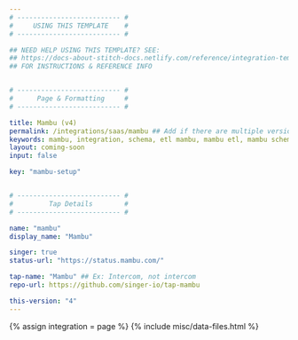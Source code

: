 ```yaml
---
# -------------------------- #
#     USING THIS TEMPLATE    #
# -------------------------- #

## NEED HELP USING THIS TEMPLATE? SEE:
## https://docs-about-stitch-docs.netlify.com/reference/integration-templates/saas-coming-soon
## FOR INSTRUCTIONS & REFERENCE INFO


# -------------------------- #
#      Page & Formatting     #
# -------------------------- #

title: Mambu (v4)
permalink: /integrations/saas/mambu ## Add if there are multiple versions: /vVERSION
keywords: mambu, integration, schema, etl mambu, mambu etl, mambu schema
layout: coming-soon
input: false

key: "mambu-setup"


# -------------------------- #
#         Tap Details        #
# -------------------------- #

name: "mambu"
display_name: "Mambu"

singer: true
status-url: "https://status.mambu.com/"

tap-name: "Mambu" ## Ex: Intercom, not intercom
repo-url: https://github.com/singer-io/tap-mambu

this-version: "4"
---
```

{% assign integration = page %}
{% include misc/data-files.html %}